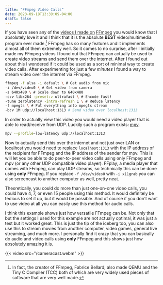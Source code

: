 ```yaml
---
title: "FFmpeg Video Calls"
date: 2023-09-18T13:30:09-04:00
draft: false
---
```


If you have seen any of the [videos I made on](https://youtu.be/VGRHzB8ANAo)
[FFmpeg](https://youtu.be/4NKmEjzfJ98) you would know that I absolutely love
it and I think that it is the absolute **BEST** video/multimedia program ever
made.[^1] FFmpeg has so many features and it implements almost all of them
extremely well. So it comes to no surprise, after I initially made my FFmpeg
videos I found out that FFmpeg can actually be used to create video streams and
send them over the internet. After I found out about this I wondered if it
could be used as a sort of minimal way to create video calls. After
experimenting for just a few *minutes* I found a way to stream video over the
internet via FFmpeg.

``` sh
ffmpeg -f alsa -i default \ # Get audio from mic
-i /dev/video0 \ # Get video from camera
-s 640x480 \ # Scale down to 640x480
-c:v libx264 -preset:v ultrafast \ # Encode fast!
-tune zerolatency -intra-refresh 1 \ # Reduce latency
-f mpegts \ # Put everything into mpegts stream
-b:v 1M udp://localhost:1313 # Send video over localhost:1313
```

In order to actually view this video you would need a video player that is
able to read/receive from UDP. Luckily such a program exists:
[mpv](https://youtu.be/iR76e9XUodI).

``` sh
mpv --profile=low-latency udp://localhost:1313
```

Now to actually send this over the internet and not just over LAN or localhost you
would need to replace `localhost:1313` with the IP address of the recipient
for FFmpeg and the IP address of the sender for mpv. This is will let
you be able to do peer-to-peer video calls using only FFmpeg and mpv (or any
other UDP compatible video player). FFplay, a media player that comes with
FFmpeg, can play UDP streams, so technically this can be done using **only**
FFmpeg. If you replace `-f /dev/video0` with
`-i x11grab` you can also screencast to another computer as well, pretty neat.

Theoretically, you could do more than just one-on-one video calls, you could
have 4, 7, or even 15 people using this method. It would definitely be tedious
to set it up, but it would be possible. And of course if you don't want to use
video at all you can easily use this method for audio calls.

I think this example shows just how versatile FFmpeg can be. Not only that
but the settings I used for this example are not actually optimal, it was
just a test but it worked great. This is just the tip of the iceberg too,
you can also use this to stream movies from another computer,
video games, general live streaming, and much more.
I personally
find it crazy that you can basically do audio and video calls using **only**
FFmpeg and this shows just how absolutely amazing it is.

{{< video src="/cameracast.webm" >}}

[^1]: In fact, the creator of FFmpeg, Fabrice Bellard, also made QEMU and the
Tiny C Compiler (TCC) both of which are very widely used pieces of software
that are very well made.
